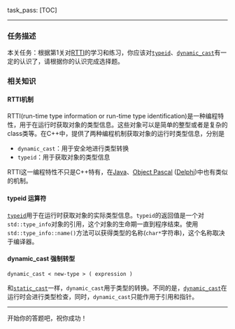 task_pass: [TOC]

---

### 任务描述


本关任务：根据第1关对[RTTI](https://en.wikipedia.org/wiki/Run-time_type_information)的学习和练习，你应该对[`typeid`](https://en.cppreference.com/w/cpp/language/typeid)、[`dynamic_cast`](https://en.cppreference.com/w/cpp/language/dynamic_cast)有一定的认识了，请根据你的认识完成选择题。

### 相关知识

#### RTTI机制

RTTI(run-time type information or run-time type identification)是一种编程特性，用于在运行时获取对象的类型信息。这些对象可以是简单的整型或者是复杂的class类等。在C++中，提供了两种编程机制获取对象的运行时类型信息，分别是
- `dynamic_cast`：用于安全地进行类型转换
- `typeid`：用于获取对象的类型信息

RTTI这一编程特性不只是C++特有，在[Java](http://nicolas.blancpain.free.fr/Documents/Java/online/Chapter12.html)、[Object Pascal](https://en.wikipedia.org/wiki/Object_Pascal) ([Delphi](https://en.wikipedia.org/wiki/Delphi_(programming_language)))中也有类似的机制。

#### typeid 运算符

[`typeid`](https://en.cppreference.com/w/cpp/language/typeid)用于在运行时获取对象的实际类型信息。`typeid`的返回值是一个对`std::type_info`对象的引用，这个对象的生命期一直到程序结束。使用`std::type_info::name()`方法可以获得类型的名称(`char*`字符串)，这个名称取决于编译器。

#### dynamic_cast 强制转型

`dynamic_cast < new-type > ( expression )`

和[`static_cast`](https://en.cppreference.com/w/cpp/language/static_cast)一样，`dynamic_cast`用于类型的转换。不同的是，[`dynamic_cast`](https://en.cppreference.com/w/cpp/language/dynamic_cast)在运行时会进行类型检查，同时，`dynamic_cast`只能作用于引用和指针。


---
开始你的答题吧，祝你成功！